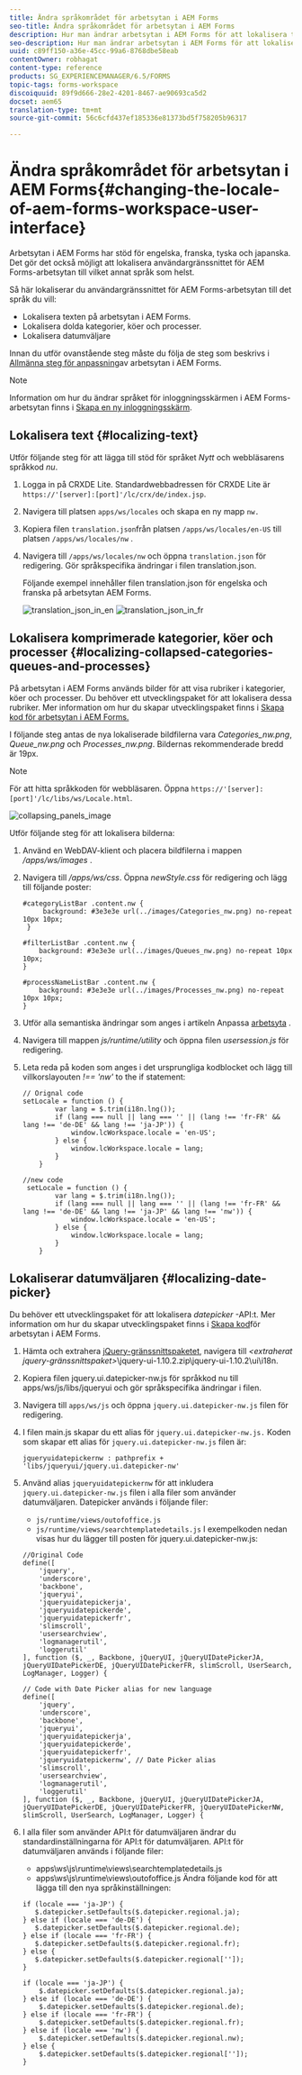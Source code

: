 ```yaml
---
title: Ändra språkområdet för arbetsytan i AEM Forms
seo-title: Ändra språkområdet för arbetsytan i AEM Forms
description: Hur man ändrar arbetsytan i AEM Forms för att lokalisera text, komprimerade kategorier, köer och processer samt datumväljaren i gränssnittet.
seo-description: Hur man ändrar arbetsytan i AEM Forms för att lokalisera text, komprimerade kategorier, köer och processer samt datumväljaren i gränssnittet.
uuid: c89ff150-a36e-45cc-99a6-8768dbe58eab
contentOwner: robhagat
content-type: reference
products: SG_EXPERIENCEMANAGER/6.5/FORMS
topic-tags: forms-workspace
discoiquuid: 89f9d666-28e2-4201-8467-ae90693ca5d2
docset: aem65
translation-type: tm+mt
source-git-commit: 56c6cfd437ef185336e81373bd5f758205b96317

---
```



# Ändra språkområdet för arbetsytan i AEM Forms{#changing-the-locale-of-aem-forms-workspace-user-interface}

Arbetsytan i AEM Forms har stöd för engelska, franska, tyska och japanska. Det gör det också möjligt att lokalisera användargränssnittet för AEM Forms-arbetsytan till vilket annat språk som helst.

Så här lokaliserar du användargränssnittet för AEM Forms-arbetsytan till det språk du vill:

* Lokalisera texten på arbetsytan i AEM Forms.
* Lokalisera dolda kategorier, köer och processer.
* Lokalisera datumväljare

Innan du utför ovanstående steg måste du följa de steg som beskrivs i [Allmänna steg för anpassning](../../forms/using/generic-steps-html-workspace-customization.md)av arbetsytan i AEM Forms.

>[!NOTE]
>
>Information om hur du ändrar språket för inloggningsskärmen i AEM Forms-arbetsytan finns i [Skapa en ny inloggningsskärm](../../forms/using/creating-new-login-screen.md).

## Lokalisera text {#localizing-text}

Utför följande steg för att lägga till stöd för språket *Nytt* och webbläsarens språkkod *nu*.

1. Logga in på CRXDE Lite.
Standardwebbadressen för CRXDE Lite är `https://'[server]:[port]'/lc/crx/de/index.jsp`.
1. Navigera till platsen `apps/ws/locales` och skapa en ny mapp `nw.`
1. Kopiera filen `translation.json`från platsen `/apps/ws/locales/en-US` till platsen `/apps/ws/locales/nw` .
1. Navigera till `/apps/ws/locales/nw` och öppna `translation.json` för redigering. Gör språkspecifika ändringar i filen translation.json.

   Följande exempel innehåller filen translation.json för engelska och franska på arbetsytan AEM Forms.

   ![translation_json_in_en](assets/translation_json_in_en.png) ![translation_json_in_fr](assets/translation_json_in_fr.png)

## Lokalisera komprimerade kategorier, köer och processer {#localizing-collapsed-categories-queues-and-processes}

På arbetsytan i AEM Forms används bilder för att visa rubriker i kategorier, köer och processer. Du behöver ett utvecklingspaket för att lokalisera dessa rubriker. Mer information om hur du skapar utvecklingspaket finns i [Skapa kod för arbetsytan i AEM Forms.](../../forms/using/introduction-customizing-html-workspace.md#main-pars-heading-3)

I följande steg antas de nya lokaliserade bildfilerna vara *Categories_nw.png*, *Queue_nw.png* och *Processes_nw.png*. Bildernas rekommenderade bredd är 19px.

>[!NOTE]
>
>För att hitta språkkoden för webbläsaren. Öppna `https://'[server]:[port]'/lc/libs/ws/Locale.html`.

![collapsing_panels_image](assets/collapsing_panels_image.png)

Utför följande steg för att lokalisera bilderna:

1. Använd en WebDAV-klient och placera bildfilerna i mappen */apps/ws/images* .
1. Navigera till */apps/ws/css*. Öppna *newStyle.css* för redigering och lägg till följande poster:

   ```
   #categoryListBar .content.nw {
        background: #3e3e3e url(../images/Categories_nw.png) no-repeat 10px 10px;
    }
   
   #filterListBar .content.nw {
       background: #3e3e3e url(../images/Queues_nw.png) no-repeat 10px 10px;
   }
   
   #processNameListBar .content.nw {
       background: #3e3e3e url(../images/Processes_nw.png) no-repeat 10px 10px;
   }
   ```

1. Utför alla semantiska ändringar som anges i artikeln Anpassa [arbetsyta](../../forms/using/introduction-customizing-html-workspace.md) .
1. Navigera till mappen *js/runtime/utility* och öppna filen *usersession.js* för redigering.
1. Leta reda på koden som anges i det ursprungliga kodblocket och lägg till villkorslayouten *!== &#39;nw&#39;* to the if statement:

   ```
   // Orignal code
   setLocale = function () {
           var lang = $.trim(i18n.lng());
           if (lang === null || lang === '' || (lang !== 'fr-FR' && lang !== 'de-DE' && lang !== 'ja-JP')) {
               window.lcWorkspace.locale = 'en-US';
           } else {
               window.lcWorkspace.locale = lang;
           }
       }
   ```

   ```
   //new code
    setLocale = function () {
           var lang = $.trim(i18n.lng());
           if (lang === null || lang === '' || (lang !== 'fr-FR' && lang !== 'de-DE' && lang !== 'ja-JP' && lang !== 'nw')) {
               window.lcWorkspace.locale = 'en-US';
           } else {
               window.lcWorkspace.locale = lang;
           }
       }
   ```

## Lokaliserar datumväljaren {#localizing-date-picker}

Du behöver ett utvecklingspaket för att lokalisera *datepicker* -API:t. Mer information om hur du skapar utvecklingspaket finns i [Skapa kod](../../forms/using/introduction-customizing-html-workspace.md#main-pars-heading-3)för arbetsytan i AEM Forms.

1. Hämta och extrahera [jQuery-gränssnittspaketet](https://jqueryui.com/download/all/), navigera till *&lt;extraherat jquery-gränssnittspaket>*\jquery-ui-1.10.2.zip\jquery-ui-1.10.2\ui\i18n.
1. Kopiera filen jquery.ui.datepicker-nw.js för språkkod nu till apps/ws/js/libs/jqueryui och gör språkspecifika ändringar i filen.
1. Navigera till `apps/ws/js` och öppna `jquery.ui.datepicker-nw.js` filen för redigering.
1. I filen main.js skapar du ett alias för `jquery.ui.datepicker-nw.js.` Koden som skapar ett alias för `jquery.ui.datepicker-nw.js` filen är:

   ```
   jqueryuidatepickernw : pathprefix + 'libs/jqueryui/jquery.ui.datepicker-nw'
   ```

1. Använd alias `jqueryuidatepickernw` för att inkludera `jquery.ui.datepicker-nw.js` filen i alla filer som använder datumväljaren. Datepicker används i följande filer:

   * `js/runtime/views/outofoffice.js`
   * `js/runtime/views/searchtemplatedetails.js`
   I exempelkoden nedan visas hur du lägger till posten för jquery.ui.datepicker-nw.js:

   ```
   //Original Code
   define([
       'jquery',
       'underscore',
       'backbone',
       'jqueryui',
       'jqueryuidatepickerja',
       'jqueryuidatepickerde',
       'jqueryuidatepickerfr',
       'slimscroll',
       'usersearchview',
       'logmanagerutil',
       'loggerutil'
   ], function ($, _, Backbone, jQueryUI, jQueryUIDatePickerJA, jQueryUIDatePickerDE, jQueryUIDatePickerFR, slimScroll, UserSearch, LogManager, Logger) {
   ```

   ```
   // Code with Date Picker alias for new language
   define([
       'jquery',
       'underscore',
       'backbone',
       'jqueryui',
       'jqueryuidatepickerja',
       'jqueryuidatepickerde',
       'jqueryuidatepickerfr',
       'jqueryuidatepickernw', // Date Picker alias
       'slimscroll',
       'usersearchview',
       'logmanagerutil',
       'loggerutil'
   ], function ($, _, Backbone, jQueryUI, jQueryUIDatePickerJA, jQueryUIDatePickerDE, jQueryUIDatePickerFR, jQueryUIDatePickerNW, slimScroll, UserSearch, LogManager, Logger) {
   ```

1. I alla filer som använder API:t för datumväljaren ändrar du standardinställningarna för API:t för datumväljaren. API:t för datumväljaren används i följande filer:

   * apps\ws\js\runtime\views\searchtemplatedetails.js
   * apps\ws\js\runtime\views\outofoffice.js
   Ändra följande kod för att lägga till den nya språkinställningen:

   ```
   if (locale === 'ja-JP') {
      $.datepicker.setDefaults($.datepicker.regional.ja);
   } else if (locale === 'de-DE') {
      $.datepicker.setDefaults($.datepicker.regional.de);
   } else if (locale === 'fr-FR') {
      $.datepicker.setDefaults($.datepicker.regional.fr);
   } else {
      $.datepicker.setDefaults($.datepicker.regional['']);
   }
   ```

   ```
   if (locale === 'ja-JP') {
       $.datepicker.setDefaults($.datepicker.regional.ja);
   } else if (locale === 'de-DE') {
       $.datepicker.setDefaults($.datepicker.regional.de);
   } else if (locale === 'fr-FR') {
       $.datepicker.setDefaults($.datepicker.regional.fr);
   } else if (locale === 'nw') {
       $.datepicker.setDefaults($.datepicker.regional.nw);
   } else {
       $.datepicker.setDefaults($.datepicker.regional['']);
   }
   ```
